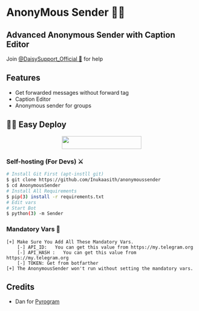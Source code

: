 #   AnonyMous Sender  👨‍💻
## Advanced Anonymous Sender with Caption Editor


Join [@DaisySupport_Official 🎵](https://t.me/DaisySupport_Official) for help

## Features

- Get forwarded messages without forward tag
- Caption Editor
- Anonymous sender for groups

## 🏃‍♂️ Easy Deploy 

<p align="center"><a href="https://heroku.com/deploy?template=https://github.com/hackerworldyt/AnonymousSender"> <img src="https://img.shields.io/badge/Deploy%20To%20Heroku-blueviolet?style=for-the-badge&logo=heroku" width="210" height="34.45"/></a></p>



### Self-hosting (For Devs) ⚔
```sh
# Install Git First (apt-instll git)
$ git clone https://github.com/Inukaasith/anonymoussender
$ cd AnonymousSender
# Install All Requirements 
$ pip(3) install -r requirements.txt
# Edit vars
# Start Bot 
$ python(3) -m Sender
```
### Mandatory Vars 📒
```
[+] Make Sure You Add All These Mandatory Vars. 
    [-] API_ID:   You can get this value from https://my.telegram.org
    [-] API_HASH :   You can get this value from https://my.telegram.org
    [-] TOKEN: Get from botfarther
[+] The AnonymousSender won't run without setting the mandatory vars.
```

## Credits

- Dan for [Pyrogram](https://github.com/pyrogram)


